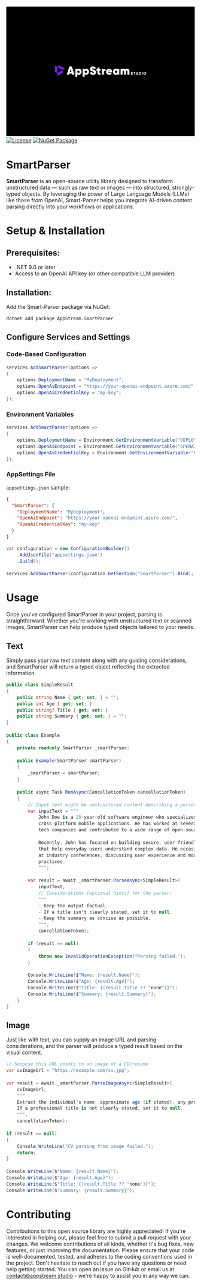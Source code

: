 [![AppStream Studio](https://raw.githubusercontent.com/Appstream-Studio/smart-parser/main/assets/banner.jpg)](https://appstream.studio/)
[![License](https://img.shields.io/badge/license-apache-green)](https://github.com/Appstream-Studio/smart-parser/blob/main/LICENSE)
[![NuGet Package](https://img.shields.io/nuget/v/appstream.smartparser.svg)](https://www.nuget.org/packages/AppStream.SmartParser/)

# SmartParser
<b>SmartParser</b> is an open-source utility library designed to transform unstructured data — such as raw text or images — into structured, strongly-typed objects. By leveraging the power of Large Language Models (LLMs) like those from OpenAI, Smart-Parser helps you integrate AI-driven content parsing directly into your workflows or applications.

# Setup & Installation

## Prerequisites:
- .NET 9.0 or later
- Access to an OpenAI API key (or other compatible LLM provider)

## Installation:
Add the Smart-Parser package via NuGet:

```bash
dotnet add package AppStream.SmartParser
```

## Configure Services and Settings

### Code-Based Configuration

```C#
services.AddSmartParser(options =>
{
    options.DeploymentName = "MyDeployment";
    options.OpenAiEndpoint = "https://your-openai-endpoint.azure.com/";
    options.OpenAiCredentialKey = "my-key";
});
```

### Environment Variables

```C#
services.AddSmartParser(options =>
{
    options.DeploymentName = Environment.GetEnvironmentVariable("DEPLOYMENT_NAME") ?? "DefaultDeployment";
    options.OpenAiEndpoint = Environment.GetEnvironmentVariable("OPENAI_ENDPOINT") ?? "https://your-openai-endpoint.azure.com/";
    options.OpenAiCredentialKey = Environment.GetEnvironmentVariable("OPENAI_CREDENTIAL_KEY") ?? "default-key";
});
```

### AppSettings File

`appsettings.json` sample:
```json
{
  "SmartParser": {
    "DeploymentName": "MyDeployment",
    "OpenAiEndpoint": "https://your-openai-endpoint.azure.com/",
    "OpenAiCredentialKey": "my-key"
  }
}
```

```C#
var configuration = new ConfigurationBuilder()
    .AddJsonFile("appsettings.json")
    .Build();

services.AddSmartParser(configuration.GetSection("SmartParser").Bind);
```

# Usage
Once you've configured SmartParser in your project, parsing is straightforward. Whether you're working with unstructured text or scanned images, SmartParser can help produce typed objects tailored to your needs.

## Text
Simply pass your raw text content along with any guiding considerations, and SmartParser will return a typed object reflecting the extracted information.

```C#
public class SimpleResult
{
    public string Name { get; set; } = "";
    public int Age { get; set; }
    public string? Title { get; set; }
    public string Summary { get; set; } = "";
}

public class Example
{
    private readonly SmartParser _smartParser;

    public Example(SmartParser smartParser)
    {
        _smartParser = smartParser;
    }

    public async Task RunAsync(CancellationToken cancellationToken)
    {
        // Input text might be unstructured content describing a person
        var inputText = """
            John Doe is a 29-year-old software engineer who specializes in building 
            cross-platform mobile applications. He has worked at several leading 
            tech companies and contributed to a wide range of open-source projects.
            
            Recently, John has focused on building secure, user-friendly interfaces 
            that help everyday users understand complex data. He occasionally speaks 
            at industry conferences, discussing user experience and modern development 
            practices.
            """;

        var result = await _smartParser.ParseAsync<SimpleResult>(
            inputText,
            // Considerations (optional hints) for the parser:
            """
            - Keep the output factual.
            - If a title isn't clearly stated, set it to null.
            - Keep the summary as concise as possible.
            """,
            cancellationToken);

        if (result == null)
        {
            throw new InvalidOperationException("Parsing failed.");
        }

        Console.WriteLine($"Name: {result.Name}");
        Console.WriteLine($"Age: {result.Age}");
        Console.WriteLine($"Title: {(result.Title ?? "none")}");
        Console.WriteLine($"Summary: {result.Summary}");
    }
}

```

## Image

Just like with text, you can supply an image URL and parsing considerations, and the parser will produce a typed result based on the visual content.

```C#
// Suppose this URL points to an image of a CV/resume
var cvImageUrl = "https://example.com/cv.jpg";

var result = await _smartParser.ParseImageAsync<SimpleResult>(
    cvImageUrl,
    """
    Extract the individual's name, approximate age (if stated), any professional title, and a concise summary of their experience.
    If a professional title is not clearly stated, set it to null.
    """,
    cancellationToken);

if (result == null)
{
    Console.WriteLine("CV parsing from image failed.");
    return;
}

Console.WriteLine($"Name: {result.Name}");
Console.WriteLine($"Age: {result.Age}");
Console.WriteLine($"Title: {(result.Title ?? "none")}");
Console.WriteLine($"Summary: {result.Summary}");
```

# Contributing
Contributions to this open source library are highly appreciated! If you're interested in helping out, please feel free to submit a pull request with your changes. We welcome contributions of all kinds, whether it's bug fixes, new features, or just improving the documentation. Please ensure that your code is well-documented, tested, and adheres to the coding conventions used in the project. Don't hesitate to reach out if you have any questions or need help getting started. You can open an issue on GitHub or email us at contact@appstream.studio - we're happy to assist you in any way we can.

